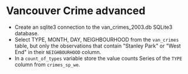 # Vancouver Crime advanced

- Create an sqlite3 connection to the van_crimes_2003.db SQLite3 database.
- Select TYPE, MONTH, DAY, NEIGHBOURHOOD from the `van_crimes` table, but only the observations that contain "Stanley Park" or "West End" in their `NEIGHBOURHOOD` column.
- In a `count_of_types` variable store the value counts Series of the `TYPE` column from `crimes_sp_we`.
